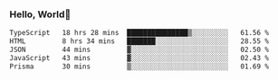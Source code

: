 
### Hello, World🐤

<!--START_SECTION:waka-->

```txt
TypeScript   18 hrs 28 mins  ███████████████▒░░░░░░░░░   61.56 %
HTML         8 hrs 34 mins   ███████░░░░░░░░░░░░░░░░░░   28.55 %
JSON         44 mins         ▓░░░░░░░░░░░░░░░░░░░░░░░░   02.50 %
JavaScript   43 mins         ▓░░░░░░░░░░░░░░░░░░░░░░░░   02.43 %
Prisma       30 mins         ▒░░░░░░░░░░░░░░░░░░░░░░░░   01.69 %
```

<!--END_SECTION:waka-->
